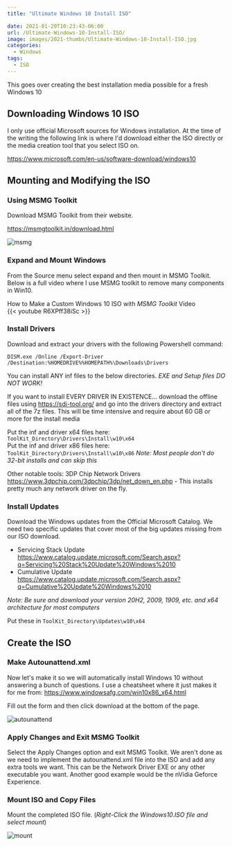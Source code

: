 ```yaml
---
title: "Ultimate Windows 10 Install ISO"

date: 2021-01-20T10:23:43-06:00
url: /Ultimate-Windows-10-Install-ISO/
image: images/2021-thumbs/Ultimate-Windows-10-Install-ISO.jpg
categories:
  - Windows
tags:
  - ISO
---
```

This goes over creating the best installation media possible for a fresh Windows 10
<!--more-->
## Downloading Windows 10 ISO

I only use official Microsoft sources for Windows installation. At the time of the writing the following link is where I'd download either the ISO directly or the media creation tool that you select ISO on.

<https://www.microsoft.com/en-us/software-download/windows10>

## Mounting and Modifying the ISO

### Using MSMG Toolkit

Download MSMG Toolkit from their website. 

<https://msmgtoolkit.in/download.html>

![msmg](/images/2021/01-win10iso/msmg.png)

### Expand and Mount Windows

From the Source menu select expand and then mount in MSMG Toolkit. Below is a full video where I use MSMG toolkit to remove many components in Win10. 

How to Make a Custom Windows 10 ISO with *MSMG Toolkit* Video  
{{< youtube R6XPff38iSc >}}  

### Install Drivers

Download and extract your drivers with the following Powershell command:

```
DISM.exe /Online /Export-Driver /Destination:%HOMEDRIVE%%HOMEPATH%\Downloads\Drivers
```

You can install ANY inf files to the below directories. *EXE and Setup files DO NOT WORK!*  

If you want to install EVERY DRIVER IN EXISTENCE... download the offline files using <https://sdi-tool.org/> and go into the drivers directory and extract all of the 7z files. This will be time intensive and require about 60 GB or more for the install media

Put the inf and driver x64 files here: `ToolKit_Directory\Drivers\Install\w10\x64`  
Put the inf and driver x86 files here: `ToolKit_Directory\Drivers\Install\w10\x86` _Note: Most people don't do 32-bit installs and can skip this_

Other notable tools: 3DP Chip Network Drivers <https://www.3dpchip.com/3dpchip/3dp/net_down_en.php> - This installs pretty much any network driver on the fly.

### Install Updates

Download the Windows updates from the Official Microsoft Catalog. We need two specific updates that cover most of the big updates missing from our ISO download. 

- Servicing Stack Update <https://www.catalog.update.microsoft.com/Search.aspx?q=Servicing%20Stack%20Update%20Windows%2010>
- Cumulative Update <https://www.catalog.update.microsoft.com/Search.aspx?q=Cumulative%20Update%20Windows%2010>

_Note: Be sure and download your version 20H2, 2009, 1909, etc. and x64 architecture for most computers_

Put these in `ToolKit_Directory\Updates\w10\x64`

## Create the ISO


### Make Autounattend.xml

Now let's make it so we will automatically install Windows 10 without answering a bunch of questions. I use a cheatsheet where it just makes it for me from: <https://www.windowsafg.com/win10x86_x64.html>

Fill out the form and then click download at the bottom of the page.

![autounattend](/images/2021/01-win10iso/autounattend.jpg)

### Apply Changes and Exit MSMG Toolkit

Select the Apply Changes option and exit MSMG Toolkit. We aren't done as we need to implement the autounattend.xml file into the ISO and add any extra tools we want. This can be the Network Driver EXE or any other executable you want. Another good example would be the nVidia Geforce Experience. 

### Mount ISO and Copy Files

Mount the completed ISO file. (*Right-Click the Windows10.ISO file and select mount*)

![mount](/images/2021/01-win10iso/mount.png)

